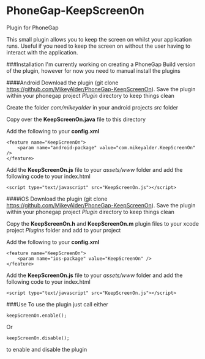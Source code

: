 PhoneGap-KeepScreenOn
===================

Plugin for PhoneGap

This small plugin allows you to keep the screen on whilst your application runs. Useful if you need to keep the screen on without the user having to interact with the application.


###Installation
I'm currently working on creating a PhoneGap Build version of the plugin, however for now you need to manual install the plugins




####Android
Download the plugin (git clone https://github.com/MikeyAlder/PhoneGap-KeepScreenOn). Save the plugin within your phonegap project *Plugin* directory to keep things clean

Create the folder *com/mikeyalder* in your android projects *src* folder

Copy over the **KeepScreenOn.java** file to this directory

Add the following to your **config.xml**

    <feature name="KeepScreenOn">
        <param name="android-package" value="com.mikeyalder.KeepScreenOn" />
    </feature>

Add the **KeepScreenOn.js** file to your *assets/www* folder and add the following code to your index.html

    <script type="text/javascript" src="KeepScreenOn.js"></script>
  
  
  
  
####iOS
Download the plugin (git clone https://github.com/MikeyAlder/PhoneGap-KeepScreenOn). Save the plugin within your phonegap project *Plugin* directory to keep things clean

Copy the **KeepScreenOn.h** and **KeepScreenOn.m** plugin files to your xcode project _Plugins_ folder and add to your project

Add the following to your **config.xml**

    <feature name="KeepScreenOn">
        <param name="ios-package" value="KeepScreenOn" />
    </feature>

Add the **KeepScreenOn.js** file to your *assets/www* folder and add the following code to your index.html

    <script type="text/javascript" src="KeepScreenOn.js"></script>
    
    
    

###Use
To use the plugin just call either

    keepScreenOn.enable();
    
Or

    keepScreenOn.disable();
    
to enable and disable the plugin
